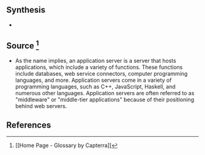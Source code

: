 ## Synthesis
- 
## Source [^1]
- As the name implies, an application server is a server that hosts applications, which include a variety of functions. These functions include databases, web service connectors, computer programming languages, and more. Application servers come in a variety of programming languages, such as C++, JavaScript, Haskell, and numerous other languages. Application servers are often referred to as "middleware" or "middle-tier applications" because of their positioning behind web servers.
## References

[^1]: [[Home Page - Glossary by Capterra]]